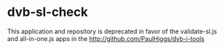 # dvb-sl-check
This application and repository is deprecated in favor of the validate-sl.js and all-in-one.js apps in the http://github.com/PaulHiggs/dvb-i-tools